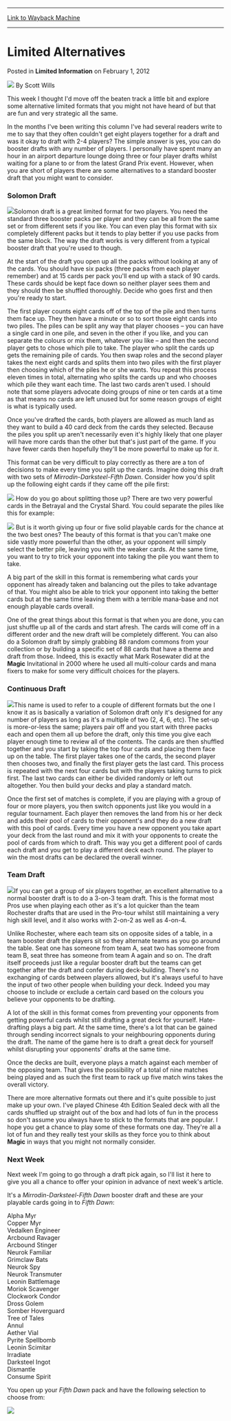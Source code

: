 
---
[Link to Wayback Machine](https://web.archive.org/web/20211205183012/https://magic.wizards.com/en/articles/archive/limited-information/limited-alternatives-2004-09-13)

[_metadata_:author]:- "Scott Wills"
[_metadata_:description]:- "Solomon, Continuous, and team booster drafting"
[_metadata_:generator]:- "Drupal 7 (http://drupal.org)"
[_metadata_:node]:- "347691"
[_metadata_:path_date]:- "2004-09-13"
[_metadata_:publish_date]:- "2012-02-01"
[_metadata_:source]:- "div-main-content"
[_metadata_:title]:- "Limited Alternatives"
[_metadata_:wayback_capture_timestamp]:- "2021-12-05 18:30:12"
[_metadata_:wayback_raw_url]:- "https://web.archive.org/web/20211205183012id_/https://magic.wizards.com/en/articles/archive/limited-information/limited-alternatives-2004-09-13"
[_metadata_:wayback_url]:- "https://magic.wizards.com/en/articles/archive/limited-information/limited-alternatives-2004-09-13"
---


Limited Alternatives
====================



 Posted in **Limited Information**
 on February 1, 2012 






![](https://media.magic.wizards.com/styles/auth_small/public/images/hero/wizardslogo_thumb.jpg)
By Scott Wills











This week I thought I'd move off the beaten track a little bit and explore some alternative limited formats that you might not have heard of but that are fun and very strategic all the same.


In the months I've been writing this column I've had several readers write to me to say that they often couldn't get eight players together for a draft and was it okay to draft with 2-4 players? The simple answer is yes, you can do booster drafts with any number of players. I personally have spent many an hour in an airport departure lounge doing three or four player drafts whilst waiting for a plane to or from the latest Grand Prix event. However, when you are short of players there are some alternatives to a standard booster draft that you might want to consider.


### Solomon Draft


![](https://media.wizards.com/legacy/magic/images/mtgcom/fcpics/limited/31_packs.jpg)Solomon draft is a great limited format for two players. You need the standard three booster packs per player and they can be all from the same set or from different sets if you like. You can even play this format with six completely different packs but it tends to play better if you use packs from the same block. The way the draft works is very different from a typical booster draft that you're used to though.


At the start of the draft you open up all the packs without looking at any of the cards. You should have six packs (three packs from each player remember) and at 15 cards per pack you'll end up with a stack of 90 cards. These cards should be kept face down so neither player sees them and they should then be shuffled thoroughly. Decide who goes first and then you're ready to start.


The first player counts eight cards off of the top of the pile and then turns them face up. They then have a minute or so to sort those eight cards into two piles. The piles can be split any way that player chooses – you can have a single card in one pile, and seven in the other if you like, and you can separate the colours or mix them, whatever you like – and then the second player gets to chose which pile to take. The player who split the cards up gets the remaining pile of cards. You then swap roles and the second player takes the next eight cards and splits them into two piles with the first player then choosing which of the piles he or she wants. You repeat this process eleven times in total, alternating who splits the cards up and who chooses which pile they want each time. The last two cards aren't used. I should note that some players advocate doing groups of nine or ten cards at a time as that means no cards are left unused but for some reason groups of eight is what is typically used.


Once you've drafted the cards, both players are allowed as much land as they want to build a 40 card deck from the cards they selected. Because the piles you split up aren't necessarily even it's highly likely that one player will have more cards than the other but that's just part of the game. If you have fewer cards then hopefully they'll be more powerful to make up for it.


This format can be very difficult to play correctly as there are a ton of decisions to make every time you split up the cards. Imagine doing this draft with two sets of *Mirrodin*-*Darksteel*-*Fifth Dawn*. Consider how you'd split up the following eight cards if they came off the pile first:


![](https://media.wizards.com/legacy/magic/images/mtgcom/fcpics/limited/31_solomon1.jpg)
How do you go about splitting those up? There are two very powerful cards in the Betrayal and the Crystal Shard. You could separate the piles like this for example:


![](https://media.wizards.com/legacy/magic/images/mtgcom/fcpics/limited/31_solomon2.jpg)
But is it worth giving up four or five solid playable cards for the chance at the two best ones? The beauty of this format is that you can't make one side vastly more powerful than the other, as your opponent will simply select the better pile, leaving you with the weaker cards. At the same time, you want to try to trick your opponent into taking the pile you want them to take.


A big part of the skill in this format is remembering what cards your opponent has already taken and balancing out the piles to take advantage of that. You might also be able to trick your opponent into taking the better cards but at the same time leaving them with a terrible mana-base and not enough playable cards overall.


One of the great things about this format is that when you are done, you can just shuffle up all of the cards and start afresh. The cards will come off in a different order and the new draft will be completely different. You can also do a Solomon draft by simply grabbing 88 random commons from your collection or by building a specific set of 88 cards that have a theme and draft from those. Indeed, this is exactly what Mark Rosewater did at the **Magic** Invitational in 2000 where he used all multi-colour cards and mana fixers to make for some very difficult choices for the players.


### Continuous Draft


![](https://media.wizards.com/legacy/magic/images/mtgcom/fcpics/limited/31_continuous.jpg)This name is used to refer to a couple of different formats but the one I know it as is basically a variation of Solomon draft only it's designed for any number of players as long as it's a multiple of two (2, 4, 6, etc). The set-up is more-or-less the same; players pair off and you start with three packs each and open them all up before the draft, only this time you give each player enough time to review all of the contents. The cards are then shuffled together and you start by taking the top four cards and placing them face up on the table. The first player takes one of the cards, the second player then chooses two, and finally the first player gets the last card. This process is repeated with the next four cards but with the players taking turns to pick first. The last two cards can either be divided randomly or left out altogether. You then build your decks and play a standard match.


Once the first set of matches is complete, if you are playing with a group of four or more players, you then switch opponents just like you would in a regular tournament. Each player then removes the land from his or her deck and adds their pool of cards to their opponent's and they do a new draft with this pool of cards. Every time you have a new opponent you take apart your deck from the last round and mix it with your opponents to create the pool of cards from which to draft. This way you get a different pool of cards each draft and you get to play a different deck each round. The player to win the most drafts can be declared the overall winner.


### Team Draft


![](https://media.wizards.com/legacy/magic/images/mtgcom/fcpics/limited/31_table.jpg)If you can get a group of six players together, an excellent alternative to a normal booster draft is to do a 3-on-3 team draft. This is the format most Pros use when playing each other as it's a lot quicker than the team Rochester drafts that are used in the Pro-tour whilst still maintaining a very high skill level, and it also works with 2-on-2 as well as 4-on-4.


Unlike Rochester, where each team sits on opposite sides of a table, in a team booster draft the players sit so they alternate teams as you go around the table. Seat one has someone from team A, seat two has someone from team B, seat three has someone from team A again and so on. The draft itself proceeds just like a regular booster draft but the teams can get together after the draft and confer during deck-building. There's no exchanging of cards between players allowed, but it's always useful to have the input of two other people when building your deck. Indeed you may choose to include or exclude a certain card based on the colours you believe your opponents to be drafting.


A lot of the skill in this format comes from preventing your opponents from getting powerful cards whilst still drafting a great deck for yourself. Hate-drafting plays a big part. At the same time, there's a lot that can be gained through sending incorrect signals to your neighbouring opponents during the draft. The name of the game here is to draft a great deck for yourself whilst disrupting your opponents' drafts at the same time.


Once the decks are built, everyone plays a match against each member of the opposing team. That gives the possibility of a total of nine matches being played and as such the first team to rack up five match wins takes the overall victory.


There are more alternative formats out there and it's quite possible to just make up your own. I've played Chinese 4th Edition Sealed deck with all the cards shuffled up straight out of the box and had lots of fun in the process so don't assume you always have to stick to the formats that are popular. I hope you get a chance to play some of these formats one day. They're all a lot of fun and they really test your skills as they force you to think about **Magic** in ways that you might not normally consider.


### Next Week


Next week I'm going to go through a draft pick again, so I'll list it here to give you all a chance to offer your opinion in advance of next week's article.


It's a *Mirrodin-Darksteel-Fifth Dawn* booster draft and these are your playable cards going in to *Fifth Dawn*:


Alpha Myr  
Copper Myr  
Vedalken Engineer  
Arcbound Ravager  
Arcbound Stinger  
Neurok Familiar  
Grimclaw Bats  
Neurok Spy  
Neurok Transmuter  
Leonin Battlemage  
Moriok Scavenger  
Clockwork Condor  
Dross Golem  
Somber Hoverguard  
Tree of Tales  
Annul  
Aether Vial  
Pyrite Spellbomb  
Leonin Scimitar  
Irradiate  
Darksteel Ingot  
Dismantle  
Consume Spirit


You open up your *Fifth Dawn* pack and have the following selection to choose from:


![](https://media.wizards.com/legacy/magic/images/mtgcom/fcpics/limited/31_picks.jpg)






